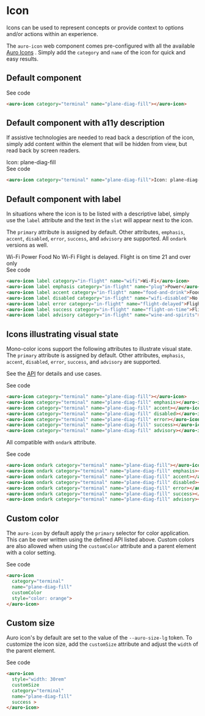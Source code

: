 # Icon

Icons can be used to represent concepts or provide context to options and/or actions within an experience.

The `auro-icon` web component comes pre-configured with all the available [Auro Icons](/icons/usage) . Simply add the `category` and `name` of the icon for quick and easy results.

## Default component

<div class="exampleWrapper">
  <auro-icon category="terminal" name="plane-diag-fill"></auro-icon>
</div>

<auro-accordion lowProfile justifyRight>
  <span slot="trigger">See code</span>

  ```html
  <auro-icon category="terminal" name="plane-diag-fill"></auro-icon>
  ```

</auro-accordion>

## Default component with a11y description

If assistive technologies are needed to read back a description of the icon, simply add content within the element that will be hidden from view, but read back by screen readers.

<div class="exampleWrapper">
  <auro-icon category="terminal" name="plane-diag-fill">Icon: plane-diag-fill</auro-icon>
</div>

<auro-accordion lowProfile justifyRight>
  <span slot="trigger">See code</span>

  ```html
  <auro-icon category="terminal" name="plane-diag-fill">Icon: plane-diag-fill</auro-icon>
  ```

</auro-accordion>

## Default component with label

In situations where the icon is to be listed with a descriptive label, simply use the `label` attribute and the text in the `slot` will appear next to the icon.

The `primary` attribute is assigned by default. Other attributes, `emphasis`, `accent`, `disabled`, `error`, `success`, and `advisory` are supported. All `ondark` versions as well.

<div class="exampleWrapper">
  <auro-icon label category="in-flight" name="wifi">Wi-Fi</auro-icon>
  <auro-icon label emphasis category="in-flight" name="plug">Power</auro-icon>
  <auro-icon label accent category="in-flight" name="food-and-drink">Food</auro-icon>
  <auro-icon label disabled category="in-flight" name="wifi-disabled">No Wi-Fi</auro-icon>
  <auro-icon label error category="in-flight" name="flight-delayed">Flight is delayed.</auro-icon>
  <auro-icon label success category="in-flight" name="flight-on-time">Flight is on time</auro-icon>
  <auro-icon label advisory category="in-flight" name="wine-and-spirits">21 and over only</auro-icon>
</div>

<auro-accordion lowProfile justifyRight>
  <span slot="trigger">See code</span>

  ```html
  <auro-icon label category="in-flight" name="wifi">Wi-Fi</auro-icon>
  <auro-icon label emphasis category="in-flight" name="plug">Power</auro-icon>
  <auro-icon label accent category="in-flight" name="food-and-drink">Food</auro-icon>
  <auro-icon label disabled category="in-flight" name="wifi-disabled">No Wi-Fi</auro-icon>
  <auro-icon label error category="in-flight" name="flight-delayed">Flight is delayed.</auro-icon>
  <auro-icon label success category="in-flight" name="flight-on-time">Flight is on time</auro-icon>
  <auro-icon label advisory category="in-flight" name="wine-and-spirits">21 and over only</auro-icon>
  ```

</auro-accordion>

## Icons illustrating visual state

Mono-color icons support the following attributes to illustrate visual state. The `primary` attribute is assigned by default. Other attributes, `emphasis`, `accent`, `disabled`, `error`, `success`, and `advisory` are supported.

See the [API](/components/auro/icon/api) for details and use cases.

<div class="exampleWrapper">
  <auro-icon category="terminal" name="plane-diag-fill"></auro-icon>
  <auro-icon category="terminal" name="plane-diag-fill" emphasis></auro-icon>
  <auro-icon category="terminal" name="plane-diag-fill" accent></auro-icon>
  <auro-icon category="terminal" name="plane-diag-fill" disabled></auro-icon>
  <auro-icon category="terminal" name="plane-diag-fill" error></auro-icon>
  <auro-icon category="terminal" name="plane-diag-fill" success></auro-icon>
  <auro-icon category="terminal" name="plane-diag-fill" advisory></auro-icon>
</div>

<auro-accordion lowProfile justifyRight>
  <span slot="trigger">See code</span>

  ```html
  <auro-icon category="terminal" name="plane-diag-fill"></auro-icon>
  <auro-icon category="terminal" name="plane-diag-fill" emphasis></auro-icon>
  <auro-icon category="terminal" name="plane-diag-fill" accent></auro-icon>
  <auro-icon category="terminal" name="plane-diag-fill" disabled></auro-icon>
  <auro-icon category="terminal" name="plane-diag-fill" error></auro-icon>
  <auro-icon category="terminal" name="plane-diag-fill" success></auro-icon>
  <auro-icon category="terminal" name="plane-diag-fill" advisory></auro-icon>
  ```

</auro-accordion>

All compatible with `ondark` attribute.

<div class="exampleWrapper--ondark">
  <auro-icon ondark category="terminal" name="plane-diag-fill"></auro-icon>
  <auro-icon ondark category="terminal" name="plane-diag-fill" emphasis></auro-icon>
  <auro-icon ondark category="terminal" name="plane-diag-fill" accent></auro-icon>
  <auro-icon ondark category="terminal" name="plane-diag-fill" disabled></auro-icon>
  <auro-icon ondark category="terminal" name="plane-diag-fill" error></auro-icon>
  <auro-icon ondark category="terminal" name="plane-diag-fill" success></auro-icon>
  <auro-icon ondark category="terminal" name="plane-diag-fill" advisory></auro-icon>
</div>

<auro-accordion lowProfile justifyRight>
  <span slot="trigger">See code</span>

  ```html
  <auro-icon ondark category="terminal" name="plane-diag-fill"></auro-icon>
  <auro-icon ondark category="terminal" name="plane-diag-fill" emphasis></auro-icon>
  <auro-icon ondark category="terminal" name="plane-diag-fill" accent></auro-icon>
  <auro-icon ondark category="terminal" name="plane-diag-fill" disabled></auro-icon>
  <auro-icon ondark category="terminal" name="plane-diag-fill" error></auro-icon>
  <auro-icon ondark category="terminal" name="plane-diag-fill" success></auro-icon>
  <auro-icon ondark category="terminal" name="plane-diag-fill" advisory></auro-icon>
  ```

</auro-accordion>

## Custom color

The `auro-icon` by default apply the `primary` selector for color application. This can be over written using the defined API listed above. Custom colors are also allowed when using the `customColor` attribute and a parent element with a color setting.

<div class="exampleWrapper">
  <auro-icon category="terminal" name="plane-diag-fill" customColor style="color: orange"></auro-icon>
</div>

<auro-accordion lowProfile justifyRight>
  <span slot="trigger">See code</span>

  ```html
  <auro-icon
    category="terminal"
    name="plane-diag-fill"
    customColor
    style="color: orange">
  </auro-icon>

  ```

</auro-accordion>

## Custom size

Auro icon's by default are set to the value of the `--auro-size-lg` token. To customize the icon size, add the `customSize` attribute and adjust the `width` of the parent element.

<div class="exampleWrapper">
  <auro-icon style="width: 30rem" category="terminal" name="plane-diag-fill" success customSize></auro-icon>
</div>

<auro-accordion lowProfile justifyRight>
  <span slot="trigger">See code</span>

  ```html
  <auro-icon
    style="width: 30rem"
    customSize
    category="terminal"
    name="plane-diag-fill"
    success >
  </auro-icon>

  ```

</auro-accordion>
